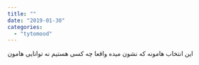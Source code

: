 ```yaml
---
title: ""
date: "2019-01-30"
categories: 
  - "tytomood"
---
```


این انتخاب هامونه که نشون میده واقعا چه کسی هستیم نه توانایی هامون
